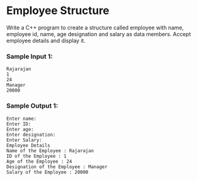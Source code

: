 # Employee Structure

Write a C++ program to create a structure called employee with name, employee id, name, age designation and salary as data members. Accept employee details and display it.

### Sample Input 1:

```
Rajarajan
1
24
Manager
20000
```

### Sample Output 1:

```
Enter name:
Enter ID:
Enter age:
Enter designation:
Enter Salary:
Employee Details
Name of the Employee : Rajarajan
ID of the Employee : 1
Age of the Employee : 24
Designation of the Employee : Manager
Salary of the Employee : 20000
```
